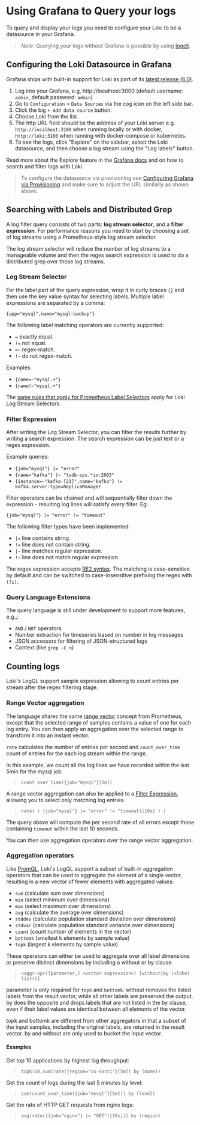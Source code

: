 # Using Grafana to Query your logs

To query and display your logs you need to configure your Loki to be a datasource in your Grafana.

> _Note_: Querying your logs without Grafana is possible by using [logcli](./logcli.md).

## Configuring the Loki Datasource in Grafana

Grafana ships with built-in support for Loki as part of its [latest release (6.0)](https://grafana.com/grafana/download).

1. Log into your Grafana, e.g, http://localhost:3000 (default username: `admin`, default password: `admin`)
1. Go to `Configuration` > `Data Sources` via the cog icon on the left side bar.
1. Click the big `+ Add data source` button.
1. Choose Loki from the list.
1. The http URL field should be the address of your Loki server e.g. `http://localhost:3100` when running locally or with docker, `http://loki:3100` when running with docker-compose or kubernetes.
1. To see the logs, click "Explore" on the sidebar, select the Loki datasource, and then choose a log stream using the "Log labels" button.

Read more about the Explore feature in the [Grafana docs](http://docs.grafana.org/features/explore) and on how to search and filter logs with Loki.

> To configure the datasource via provisioning see [Configuring Grafana via Provisioning](http://docs.grafana.org/features/datasources/loki/#configure-the-datasource-with-provisioning) and make sure to adjust the URL similarly as shown above.

## Searching with Labels and Distributed Grep

A log filter query consists of two parts: **log stream selector**, and a **filter expression**. For performance reasons you need to start by choosing a set of log streams using a Prometheus-style log stream selector.

The log stream selector will reduce the number of log streams to a manageable volume and then the regex search expression is used to do a distributed grep over those log streams.

### Log Stream Selector

For the label part of the query expression, wrap it in curly braces `{}` and then use the key value syntax for selecting labels. Multiple label expressions are separated by a comma:

`{app="mysql",name="mysql-backup"}`

The following label matching operators are currently supported:

- `=` exactly equal.
- `!=` not equal.
- `=~` regex-match.
- `!~` do not regex-match.

Examples:

- `{name=~"mysql.+"}`
- `{name!~"mysql.+"}`

The [same rules that apply for Prometheus Label Selectors](https://prometheus.io/docs/prometheus/latest/querying/basics/#instant-vector-selectors) apply for Loki Log Stream Selectors.

### Filter Expression

After writing the Log Stream Selector, you can filter the results further by writing a search expression. The search expression can be just text or a regex expression.

Example queries:

- `{job="mysql"} |= "error"`
- `{name="kafka"} |~ "tsdb-ops.*io:2003"`
- `{instance=~"kafka-[23]",name="kafka"} != kafka.server:type=ReplicaManager`

Filter operators can be chained and will sequentially filter down the expression - resulting log lines will satisfy _every_ filter.  Eg:

`{job="mysql"} |= "error" != "timeout"`

The following filter types have been implemented:

- `|=` line contains string.
- `!=` line does not contain string.
- `|~` line matches regular expression.
- `!~` line does not match regular expression.

The regex expression accepts [RE2 syntax](https://github.com/google/re2/wiki/Syntax). The matching is case-sensitive by default and can be switched to case-insensitive prefixing the regex with `(?i)`.

### Query Language Extensions

The query language is still under development to support more features, e.g.,:

- `AND` / `NOT` operators
- Number extraction for timeseries based on number in log messages
- JSON accessors for filtering of JSON-structured logs
- Context (like `grep -C n`)

## Counting logs

Loki's LogQL support sample expression allowing to count entries per stream after the regex filtering stage.

### Range Vector aggregation

The language shares the same [range vector](https://prometheus.io/docs/prometheus/latest/querying/basics/#range-vector-selectors) concept from Prometheus, except that the selected range of samples contains a value of one for each log entry. You can then apply an aggregation over the selected range to transform it into an instant vector.

`rate` calculates the number of entries per second and `count_over_time` count of entries for the each log stream within the range.

In this example, we count all the log lines we have recorded within the last 5min for the mysql job.

> `count_over_time({job="mysql"}[5m])`

A range vector aggregation can also be applied to a [Filter Expression](#filter-expression), allowing you to select only matching log entries.

> `rate( ( {job="mysql"} |= "error" != "timeout)[10s] ) )`

The query above will compute the per second rate of all errors except those containing `timeout` within the last 10 seconds.

You can then use aggregation operators over the range vector aggregation.

### Aggregation operators

Like [PromQL](https://prometheus.io/docs/prometheus/latest/querying/operators/#aggregation-operators), Loki's LogQL support a subset of built-in aggregation operators that can be used to aggregate the element of a single vector, resulting in a new vector of fewer elements with aggregated values:

- `sum` (calculate sum over dimensions)
- `min` (select minimum over dimensions)
- `max` (select maximum over dimensions)
- `avg` (calculate the average over dimensions)
- `stddev` (calculate population standard deviation over dimensions)
- `stdvar` (calculate population standard variance over dimensions)
- `count` (count number of elements in the vector)
- `bottomk` (smallest k elements by sample value)
- `topk` (largest k elements by sample value)

These operators can either be used to aggregate over all label dimensions or preserve distinct dimensions by including a without or by clause.

> `<aggr-op>([parameter,] <vector expression>) [without|by (<label list>)]`

parameter is only required for `topk` and `bottomk`. without removes the listed labels from the result vector, while all other labels are preserved the output. by does the opposite and drops labels that are not listed in the by clause, even if their label values are identical between all elements of the vector.

topk and bottomk are different from other aggregators in that a subset of the input samples, including the original labels, are returned in the result vector. by and without are only used to bucket the input vector.

#### Examples

Get top 10 applications by highest log throughput:

> `topk(10,sum(rate({region="us-east1"}[5m]) by (name))`

Get the count of logs during the last 5 minutes by level:

> `sum(count_over_time({job="mysql"}[5m])) by (level)`

Get the rate of HTTP GET requests from nginx logs:

> `avg(rate(({job="nginx"} |= "GET")[10s])) by (region)`

